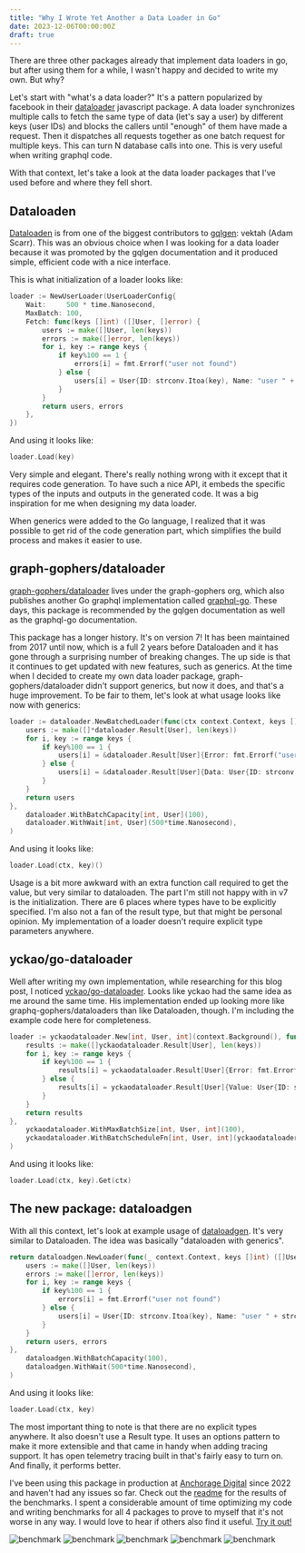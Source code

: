 ```yaml
---
title: "Why I Wrote Yet Another a Data Loader in Go"
date: 2023-12-06T00:00:00Z
draft: true
---
```


There are three other packages already that implement data loaders in go, but after using them for a while, I wasn't happy and decided to write my own. But why?

Let's start with "what's a data loader?" It's a pattern popularized by facebook in their [dataloader](https://github.com/graphql/dataloader) javascript package. A data loader synchronizes multiple calls to fetch the same type of data (let's say a user) by different keys (user IDs) and blocks the callers until "enough" of them have made a request. Then it dispatches all requests together as one batch request for multiple keys. This can turn N database calls into one. This is very useful when writing graphql code.

With that context, let's take a look at the data loader packages that I've used before and where they fell short.

## Dataloaden

[Dataloaden](https://github.com/vektah/dataloaden) is from one of the biggest contributors to [gqlgen](https://gqlgen.com/): vektah (Adam Scarr). This was an obvious choice when I was looking for a data loader because it was promoted by the gqlgen documentation and it produced simple, efficient code with a nice interface.

This is what initialization of a loader looks like:

```go
loader := NewUserLoader(UserLoaderConfig{
    Wait:     500 * time.Nanosecond,
    MaxBatch: 100,
    Fetch: func(keys []int) ([]User, []error) {
        users := make([]User, len(keys))
        errors := make([]error, len(keys))
        for i, key := range keys {
            if key%100 == 1 {
                errors[i] = fmt.Errorf("user not found")
            } else {
                users[i] = User{ID: strconv.Itoa(key), Name: "user " + strconv.Itoa(key)}
            }
        }
        return users, errors
    },
})
```
And using it looks like:
```go
loader.Load(key)
```
Very simple and elegant. There's really nothing wrong with it except that it requires code generation. To have such a nice API, it embeds the specific types of the inputs and outputs in the generated code. It was a big inspiration for me when designing my data loader.

When generics were added to the Go language, I realized that it was possible to get rid of the code generation part, which simplifies the build process and makes it easier to use.

## graph-gophers/dataloader

[graph-gophers/dataloader](https://github.com/graph-gophers/dataloader) lives under the graph-gophers org, which also publishes another Go graphql implementation called [graphql-go](https://github.com/graph-gophers/graphql-go). These days, this package is recommended by the gqlgen documentation as well as the graphql-go documentation.

This package has a longer history. It's on version 7! It has been maintained from 2017 until now, which is a full 2 years before Dataloaden and it has gone through a surprising number of breaking changes. The up side is that it continues to get updated with new features, such as generics. At the time when I decided to create my own data loader package, graph-gophers/dataloader didn't support generics, but now it does, and that's a huge improvement. To be fair to them, let's look at what usage looks like now with generics:

```go
loader := dataloader.NewBatchedLoader(func(ctx context.Context, keys []int) []*dataloader.Result[User] {
    users := make([]*dataloader.Result[User], len(keys))
    for i, key := range keys {
        if key%100 == 1 {
            users[i] = &dataloader.Result[User]{Error: fmt.Errorf("user not found")}
        } else {
            users[i] = &dataloader.Result[User]{Data: User{ID: strconv.Itoa(key), Name: "user " + strconv.Itoa(key)}}
        }
    }
    return users
},
    dataloader.WithBatchCapacity[int, User](100),
    dataloader.WithWait[int, User](500*time.Nanosecond),
)
```
And using it looks like:
```go
loader.Load(ctx, key)()
```

Usage is a bit more awkward with an extra function call required to get the value, but very similar to dataloaden. The part I'm still not happy with in v7 is the initialization. There are 6 places where types have to be explicitly specified. I'm also not a fan of the result type, but that might be personal opinion. My implementation of a loader doesn't require explicit type parameters anywhere.

## yckao/go-dataloader

Well after writing my own implementation, while researching for this blog post, I noticed [yckao/go-dataloader](https://github.com/yckao/go-dataloader). Looks like yckao had the same idea as me around the same time. His implementation ended up looking more like graphq-gophers/dataloaders than like Dataloaden, though. I'm including the example code here for completeness.

```go
loader := yckaodataloader.New[int, User, int](context.Background(), func(_ context.Context, keys []int) []yckaodataloader.Result[User] {
    results := make([]yckaodataloader.Result[User], len(keys))
    for i, key := range keys {
        if key%100 == 1 {
            results[i] = yckaodataloader.Result[User]{Error: fmt.Errorf("user not found")}
        } else {
            results[i] = yckaodataloader.Result[User]{Value: User{ID: strconv.Itoa(key), Name: "user " + strconv.Itoa(key)}}
        }
    }
    return results
},
    yckaodataloader.WithMaxBatchSize[int, User, int](100),
    yckaodataloader.WithBatchScheduleFn[int, User, int](yckaodataloader.NewTimeWindowScheduler(500*time.Nanosecond)),
)
```
And using it looks like:
```go
loader.Load(ctx, key).Get(ctx)
```

## The new package: dataloadgen

With all this context, let's look at example usage of [dataloadgen](https://github.com/vikstrous/dataloadgen). It's very similar to Dataloaden. The idea was basically "dataloaden with generics".

```go
return dataloadgen.NewLoader(func(_ context.Context, keys []int) ([]User, []error) {
    users := make([]User, len(keys))
    errors := make([]error, len(keys))
    for i, key := range keys {
        if key%100 == 1 {
            errors[i] = fmt.Errorf("user not found")
        } else {
            users[i] = User{ID: strconv.Itoa(key), Name: "user " + strconv.Itoa(key)}
        }
    }
    return users, errors
},
    dataloadgen.WithBatchCapacity(100),
    dataloadgen.WithWait(500*time.Nanosecond),
)
```
And using it looks like:
```go
loader.Load(ctx, key)
```

The most important thing to note is that there are no explicit types anywhere. It also doesn't use a Result type. It uses an options pattern to make it more extensible and that came in handy when adding tracing support. It has open telemetry tracing built in that's fairly easy to turn on. And finally, it performs better.

I've been using this package in production at [Anchorage Digital](https://www.anchorage.com/) since 2022 and haven't had any issues so far. Check out the [readme](https://github.com/vikstrous/dataloadgen) for the results of the benchmarks. I spent a considerable amount of time optimizing my code and writing benchmarks for all 4 packages to prove to myself that it's not worse in any way. I would love to hear if others also find it useful. [Try it out!](https://github.com/vikstrous/dataloadgen)

![benchmark](/images/why-i-wrote-yet-another-data-loader-in-go/init.png)
![benchmark](/images/why-i-wrote-yet-another-data-loader-in-go/cached.png)
![benchmark](/images/why-i-wrote-yet-another-data-loader-in-go/unique_keys.png)
![benchmark](/images/why-i-wrote-yet-another-data-loader-in-go/10_concurrently.png)
![benchmark](/images/why-i-wrote-yet-another-data-loader-in-go/all_in_one_request.png)
